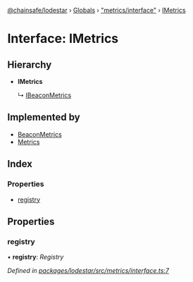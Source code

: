 [@chainsafe/lodestar](../README.md) › [Globals](../globals.md) › ["metrics/interface"](../modules/_metrics_interface_.md) › [IMetrics](_metrics_interface_.imetrics.md)

# Interface: IMetrics

## Hierarchy

* **IMetrics**

  ↳ [IBeaconMetrics](_metrics_interface_.ibeaconmetrics.md)

## Implemented by

* [BeaconMetrics](../classes/_metrics_beacon_.beaconmetrics.md)
* [Metrics](../classes/_metrics_metrics_.metrics.md)

## Index

### Properties

* [registry](_metrics_interface_.imetrics.md#registry)

## Properties

###  registry

• **registry**: *Registry*

*Defined in [packages/lodestar/src/metrics/interface.ts:7](https://github.com/ChainSafe/lodestar/blob/f41191172/packages/lodestar/src/metrics/interface.ts#L7)*
